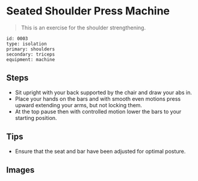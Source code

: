 # Seated Shoulder Press Machine
> This is an exercise for the shoulder strengthening.

``` 
id: 0003 
type: isolation 
primary: shoulders 
secondary: triceps 
equipment: machine 
``` 

## Steps

 - Sit upright with your back supported by the chair and draw your abs in.
 - Place your hands on the bars and with smooth even motions press upward extending your arms, but not locking them.
 - At the top pause then with controlled motion lower the bars to your starting position.

## Tips

 - Ensure that the seat and bar have been adjusted for optimal posture.

## Images

